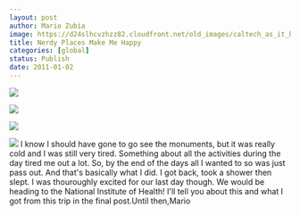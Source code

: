 ```yaml
---
layout: post
author: Mario Zubia
image: https://d24slhcvzhzz82.cloudfront.net/old_images/caltech_as_it_happens/6a0105349b8251970b0148c6d0ac78970c.jpg
title: Nerdy Places Make Me Happy 
categories: [global]
status: Publish
date: 2011-01-02
---
```



![](https://d24slhcvzhzz82.cloudfront.net/old_images/caltech_as_it_happens/6a0105349b8251970b0148c6d0b06b970c.jpg)

![](https://d24slhcvzhzz82.cloudfront.net/old_images/caltech_as_it_happens/6a0105349b8251970b0148c6d0b108970c.jpg)

![](https://d24slhcvzhzz82.cloudfront.net/old_images/caltech_as_it_happens/6a0105349b8251970b0147e0c6e3b4970b.jpg)

![](https://d24slhcvzhzz82.cloudfront.net/old_images/caltech_as_it_happens/6a0105349b8251970b0147e0c6e462970b.jpg)
I know I should have gone to go see the monuments, but it was really cold and I was still very tired. Something about all the activities during the day tired me out a lot. So, by the end of the days all I wanted to so was just pass out. And that's basically what I did. I got back, took a shower then slept. I was thouroughly excited for our last day though. We would be heading to the National Institute of Health! I'll tell you about this and what I got from this trip in the final post.Until then,Mario
